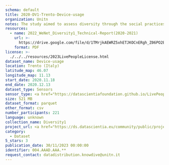 ```yaml
---
schema: default
title: 2020-DV1-Trento-Device-usage
organization: Unitn
notes: The study aimed to assess diversity through the social practices and daily behaviors of university students from eight different countries. The research was carried out in two phases. Initially, a large sample of students from Denmark, Italy, Mongolia, Paraguay, the United Kingdom, China, Mexico, and India, completed a survey on their social practices, as well as their socio-demographic, cultural, and psychological elements. In the second phase, a sub-sample of the respondents engaged in a four-week data collection by using an innovative smartphone application called iLog. This app collected data from thirty-four smartphone sensors around the clock, allowing for an in-depth investigation into the diversity and daily routines of university students across countries, both synchronically and diachronically.
resources:
  - name: 2022_WeNet_Diversity1_Technical-Report(2020-2021)
    url: >-
      https://drive.google.com/file/d/1TMrjkAEWRZ5xhETJKOCnERgh_Z06PO2E/view?usp=drive_link
    format: PDF
license: >-
  ./../../resources/2023LivePeopleLicense.html
dataset_name: Device-usage
location: Trento (Italy)
latitude_map: 46.07
longitude_map: 11.13
start_date: 2020.11.18
end_date: 2020.12.13
dataset_type: Sensors
sensor_type: <a href="https://datascientiafoundation.github.io/LivePeople/datasets/2020-DV1-Trento-Airplane%20Mode%20Event/">airplane mode</a>, <a href="https://datascientiafoundation.github.io/LivePeople/datasets/2020-DV1-Trento-Doze%20Event/">doze</a>, <a href="https://datascientiafoundation.github.io/LivePeople/datasets/2020-DV1-Trento-Ring%20Mode%20Event/">ring mode</a>, <a href="https://datascientiafoundation.github.io/LivePeople/datasets/2020-DV1-Trento-Screen%20Event/">screen</a>, <a href="https://datascientiafoundation.github.io/LivePeople/datasets/2020-DV1-Trento-Touch%20Event/">touch</a>, <a href="https://datascientiafoundation.github.io/LivePeople/datasets/2020-DV1-Trento-Batterycharge%20Event/">battery charge</a>, <a href="https://datascientiafoundation.github.io/LivePeople/datasets/2020-DV1-Trento-Battery%20Monitoring%20Log/">battery level</a>, <a href="https://datascientiafoundation.github.io/LivePeople/datasets/2020-DV1-Trento-User%20Presence%20Event/">user presence</a>
size: 521 MB
dataset_format: parquet
other_format: csv
number_participants: 221
language: unknown
collection_name: Diversity1
project_url: <a href="https://ds.datascientia.eu/community/public/projects/e464583f-32eb-44c1-a455-91503b02b305">https://ds.datascientia.eu/community/public/projects/e464583f-32eb-44c1-a455-91503b02b305</a>
category:
  - Dataset
5_stars: 3
publication_date: 30/11/2023 00:00:00
identifier: 004.AAAD.AAA.**
request_contact: datadistribution.knowdive@unitn.it
---
```

